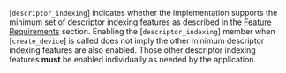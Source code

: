 [`descriptor_indexing`] indicates
whether the implementation supports the minimum set of descriptor
indexing features as described in the [Feature
Requirements](https://www.khronos.org/registry/vulkan/specs/1.3-extensions/html/vkspec.html#features-requirements) section.
Enabling the [`descriptor_indexing`] member when [`create_device`]
is called does not imply the other minimum descriptor indexing features
are also enabled.
Those other descriptor indexing features  **must**  be enabled individually
as needed by the application.